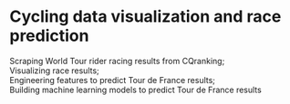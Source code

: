 # Cycling data visualization and race prediction

Scraping World Tour rider racing results from CQranking;  
Visualizing race results;  
Engineering features to predict Tour de France results;  
Building machine learning models to predict Tour de France results
